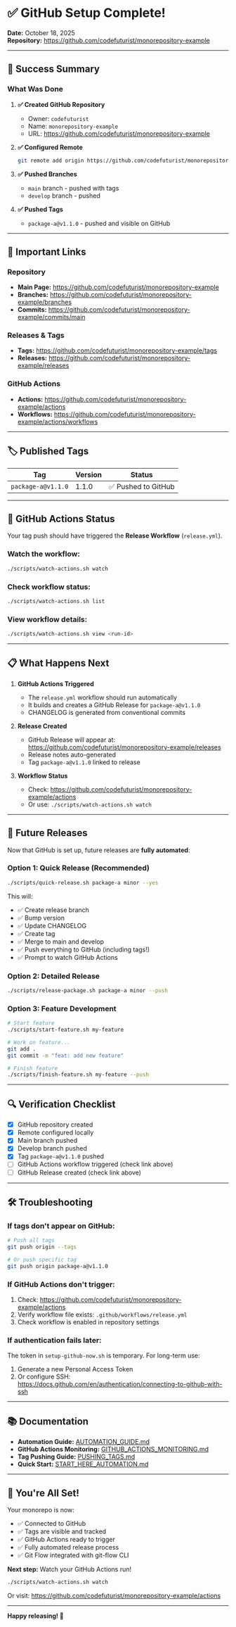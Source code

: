 # ✅ GitHub Setup Complete!

**Date:** October 18, 2025  
**Repository:** https://github.com/codefuturist/monorepository-example

---

## 🎉 Success Summary

### What Was Done

1. **✅ Created GitHub Repository**

   - Owner: `codefuturist`
   - Name: `monorepository-example`
   - URL: https://github.com/codefuturist/monorepository-example

2. **✅ Configured Remote**

   ```bash
   git remote add origin https://github.com/codefuturist/monorepository-example.git
   ```

3. **✅ Pushed Branches**

   - `main` branch - pushed with tags
   - `develop` branch - pushed

4. **✅ Pushed Tags**
   - `package-a@v1.1.0` - pushed and visible on GitHub

---

## 🔗 Important Links

### Repository

- **Main Page:** https://github.com/codefuturist/monorepository-example
- **Branches:** https://github.com/codefuturist/monorepository-example/branches
- **Commits:** https://github.com/codefuturist/monorepository-example/commits/main

### Releases & Tags

- **Tags:** https://github.com/codefuturist/monorepository-example/tags
- **Releases:** https://github.com/codefuturist/monorepository-example/releases

### GitHub Actions

- **Actions:** https://github.com/codefuturist/monorepository-example/actions
- **Workflows:** https://github.com/codefuturist/monorepository-example/actions/workflows

---

## 🏷️ Published Tags

| Tag                | Version | Status              |
| ------------------ | ------- | ------------------- |
| `package-a@v1.1.0` | 1.1.0   | ✅ Pushed to GitHub |

---

## 🚀 GitHub Actions Status

Your tag push should have triggered the **Release Workflow** (`release.yml`).

### Watch the workflow:

```bash
./scripts/watch-actions.sh watch
```

### Check workflow status:

```bash
./scripts/watch-actions.sh list
```

### View workflow details:

```bash
./scripts/watch-actions.sh view <run-id>
```

---

## 📋 What Happens Next

1. **GitHub Actions Triggered**

   - The `release.yml` workflow should run automatically
   - It builds and creates a GitHub Release for `package-a@v1.1.0`
   - CHANGELOG is generated from conventional commits

2. **Release Created**

   - GitHub Release will appear at: https://github.com/codefuturist/monorepository-example/releases
   - Release notes auto-generated
   - Tag `package-a@v1.1.0` linked to release

3. **Workflow Status**
   - Check: https://github.com/codefuturist/monorepository-example/actions
   - Or use: `./scripts/watch-actions.sh watch`

---

## 🎯 Future Releases

Now that GitHub is set up, future releases are **fully automated**:

### Option 1: Quick Release (Recommended)

```bash
./scripts/quick-release.sh package-a minor --yes
```

This will:

- ✅ Create release branch
- ✅ Bump version
- ✅ Update CHANGELOG
- ✅ Create tag
- ✅ Merge to main and develop
- ✅ Push everything to GitHub (including tags!)
- ✅ Prompt to watch GitHub Actions

### Option 2: Detailed Release

```bash
./scripts/release-package.sh package-a minor --push
```

### Option 3: Feature Development

```bash
# Start feature
./scripts/start-feature.sh my-feature

# Work on feature...
git add .
git commit -m "feat: add new feature"

# Finish feature
./scripts/finish-feature.sh my-feature --push
```

---

## 🔍 Verification Checklist

- [x] GitHub repository created
- [x] Remote configured locally
- [x] Main branch pushed
- [x] Develop branch pushed
- [x] Tag `package-a@v1.1.0` pushed
- [ ] GitHub Actions workflow triggered (check link above)
- [ ] GitHub Release created (check link above)

---

## 🛠️ Troubleshooting

### If tags don't appear on GitHub:

```bash
# Push all tags
git push origin --tags

# Or push specific tag
git push origin package-a@v1.1.0
```

### If GitHub Actions don't trigger:

1. Check: https://github.com/codefuturist/monorepository-example/actions
2. Verify workflow file exists: `.github/workflows/release.yml`
3. Check workflow is enabled in repository settings

### If authentication fails later:

The token in `setup-github-now.sh` is temporary. For long-term use:

1. Generate a new Personal Access Token
2. Or configure SSH: https://docs.github.com/en/authentication/connecting-to-github-with-ssh

---

## 📚 Documentation

- **Automation Guide:** [AUTOMATION_GUIDE.md](./AUTOMATION_GUIDE.md)
- **GitHub Actions Monitoring:** [GITHUB_ACTIONS_MONITORING.md](./GITHUB_ACTIONS_MONITORING.md)
- **Tag Pushing Guide:** [PUSHING_TAGS.md](./PUSHING_TAGS.md)
- **Quick Start:** [START_HERE_AUTOMATION.md](./START_HERE_AUTOMATION.md)

---

## 🎊 You're All Set!

Your monorepo is now:

- ✅ Connected to GitHub
- ✅ Tags are visible and tracked
- ✅ GitHub Actions ready to trigger
- ✅ Fully automated release process
- ✅ Git Flow integrated with git-flow CLI

**Next step:** Watch your GitHub Actions run!

```bash
./scripts/watch-actions.sh watch
```

Or visit: https://github.com/codefuturist/monorepository-example/actions

---

**Happy releasing! 🚀**
